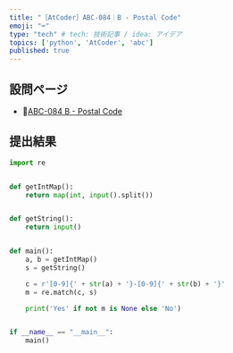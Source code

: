 ```yaml
---
title: "［AtCoder］ABC-084｜B - Postal Code"
emoji: "⌨️"
type: "tech" # tech: 技術記事 / idea: アイデア
topics: ['python', 'AtCoder', 'abc']
published: true
---
```


## 設問ページ

- 🔗[ABC-084 B - Postal Code](https://atcoder.jp/contests/abc084/tasks/abc084_b)

## 提出結果

```python
import re


def getIntMap():
    return map(int, input().split())


def getString():
    return input()


def main():
    a, b = getIntMap()
    s = getString()

    c = r'[0-9]{' + str(a) + '}-[0-9]{' + str(b) + '}'
    m = re.match(c, s)

    print('Yes' if not m is None else 'No')


if __name__ == "__main__":
    main()
```
